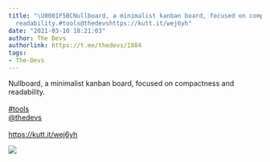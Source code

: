 ```yaml
---
title: "\U0001F5BCNullboard, a minimalist kanban board, focused on compactness and
  readability.#tools@thedevshttps://kutt.it/wej6yh"
date: "2021-03-10 18:21:03"
author: The Devs
authorlink: https://t.me/thedevs/1884
tags:
- The-Devs
---
```

<p>Nullboard, a minimalist kanban board, focused on compactness and readability.<br><br><a href="https://t.me/thedevs/1884?q=%23tools">#tools</a><br><a href="https://t.me/thedevs" target="_blank">@thedevs</a><br><br><a href="https://kutt.it/wej6yh" target="_blank" rel="noopener">https://kutt.it/wej6yh</a></p><img src="https://cdn4.telesco.pe/file/c3VcuURuXO4F2C2oAMOj0gUuBshB0eL97TY0KGiqC_RsYNqOGaU17jr7gtz-Bf3dStWnQHDOV_HdKfcbM3LC3u0N3XZKN_fgaXXYoNwS41tGkis_gvFVsyBKmrin08bXh9AopGxbhCnPTUhBy6BCG84HKuFQbzg3ZhLGpFoq9Dnpr9WQ_LbT_uwQPJql_treGMOlGR1CshTp6TW6xPxkKfX5Cg-aGTYPGZqdvbJig07tjU_UsRbO2xpm24LMIvktb8jkme8zB7lvm-EA-EjVxOoneC-q0mgXDkFoim0knBC96DBpTPs9-qnuyPfdnwsd4NbkTKS_BDII40QfnoACMw.jpg" referrerpolicy="no-referrer">